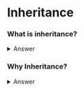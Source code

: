# Inheritance
 ### What is inheritance?
 <details>
 
  <summary>Answer</summary>
  Inheritance is a mechanism in which one class acquires the property of another class.
  
</details>

### Why Inheritance?
<details>
 <summary>Answer</summary>
 1.Waste of Time</t>
 <t>2.Resourse</t>
 3.Not Feasible
</details>

  
